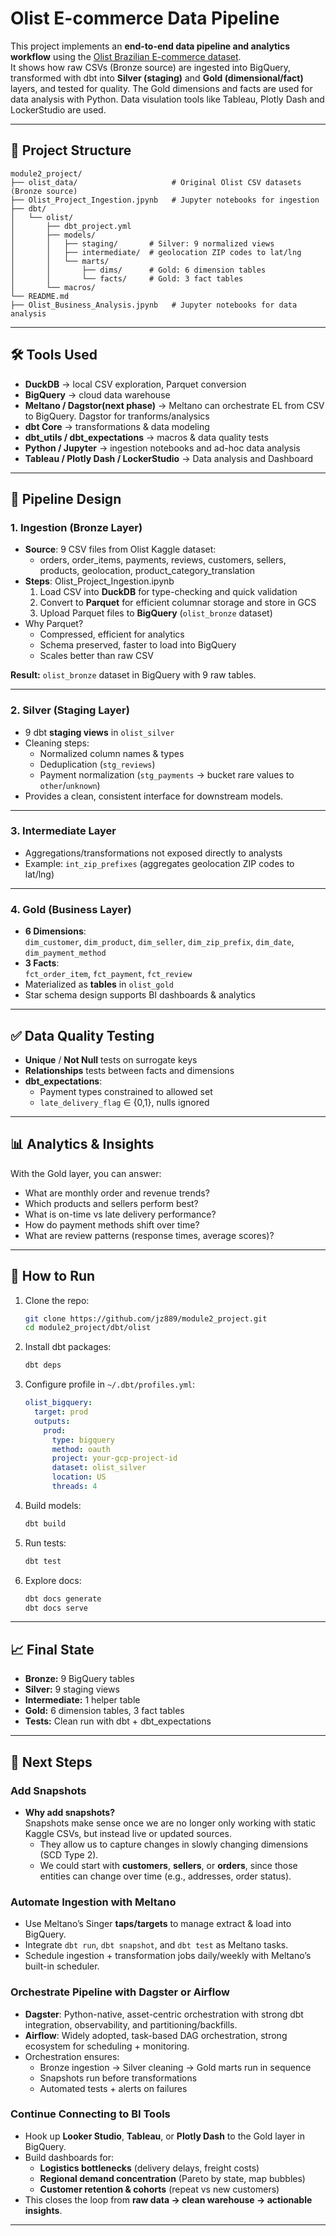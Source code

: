 # Olist E-commerce Data Pipeline

This project implements an **end-to-end data pipeline and analytics workflow** using the [Olist Brazilian E-commerce dataset](https://www.kaggle.com/datasets/olistbr/brazilian-ecommerce).  
It shows how raw CSVs (Bronze source) are ingested into BigQuery, transformed with dbt into **Silver (staging)** and **Gold (dimensional/fact)** layers, and tested for quality. The Gold dimensions and facts are used for data analysis with Python. Data visulation tools like Tableau, Plotly Dash and LockerStudio are used.

---

## 📂 Project Structure

```
module2_project/
├── olist_data/                     # Original Olist CSV datasets (Bronze source)
├── Olist_Project_Ingestion.jpynb   # Jupyter notebooks for ingestion
├── dbt/
│   └── olist/
│       ├── dbt_project.yml
│       ├── models/
│       │   ├── staging/       # Silver: 9 normalized views
│       │   ├── intermediate/  # geolocation ZIP codes to lat/lng
│       │   └── marts/
│       │       ├── dims/      # Gold: 6 dimension tables
│       │       └── facts/     # Gold: 3 fact tables
│       └── macros/
└── README.md
├── Olist_Business_Analysis.jpynb   # Jupyter notebooks for data analysis
```

---

## 🛠️ Tools Used

- **DuckDB** → local CSV exploration, Parquet conversion
- **BigQuery** → cloud data warehouse
- **Meltano / Dagstor(next phase)** → Meltano can orchestrate EL from CSV to BigQuery. Dagstor for tranforms/analysics
- **dbt Core** → transformations & data modeling
- **dbt_utils / dbt_expectations** → macros & data quality tests
- **Python / Jupyter** → ingestion notebooks and ad-hoc data analysis
- **Tableau / Plotly Dash / LockerStudio** → Data analysis and Dashboard
---

## 🔄 Pipeline Design

### 1. Ingestion (Bronze Layer)
- **Source**: 9 CSV files from Olist Kaggle dataset:
  - orders, order_items, payments, reviews, customers, sellers, products, geolocation, product_category_translation
- **Steps**: Olist_Project_Ingestion.ipynb
  1. Load CSV into **DuckDB** for type-checking and quick validation
  2. Convert to **Parquet** for efficient columnar storage and store in GCS
  3. Upload Parquet files to **BigQuery** (`olist_bronze` dataset)
- Why Parquet?  
  - Compressed, efficient for analytics  
  - Schema preserved, faster to load into BigQuery  
  - Scales better than raw CSV

**Result:** `olist_bronze` dataset in BigQuery with 9 raw tables.

---

### 2. Silver (Staging Layer)
- 9 dbt **staging views** in `olist_silver`
- Cleaning steps:
  - Normalized column names & types
  - Deduplication (`stg_reviews`)
  - Payment normalization (`stg_payments` → bucket rare values to `other`/`unknown`)
- Provides a clean, consistent interface for downstream models.

---

### 3. Intermediate Layer
- Aggregations/transformations not exposed directly to analysts
- Example: `int_zip_prefixes` (aggregates geolocation ZIP codes to lat/lng)

---

### 4. Gold (Business Layer)
- **6 Dimensions**:  
  `dim_customer`, `dim_product`, `dim_seller`, `dim_zip_prefix`, `dim_date`, `dim_payment_method`
- **3 Facts**:  
  `fct_order_item`, `fct_payment`, `fct_review`
- Materialized as **tables** in `olist_gold`
- Star schema design supports BI dashboards & analytics

---

## ✅ Data Quality Testing

- **Unique** / **Not Null** tests on surrogate keys
- **Relationships** tests between facts and dimensions
- **dbt_expectations**:
  - Payment types constrained to allowed set
  - `late_delivery_flag` ∈ {0,1}, nulls ignored

---

## 📊 Analytics & Insights

With the Gold layer, you can answer:
- What are monthly order and revenue trends?
- Which products and sellers perform best?
- What is on-time vs late delivery performance?
- How do payment methods shift over time?
- What are review patterns (response times, average scores)?

---

## 🚀 How to Run

1. Clone the repo:
   ```bash
   git clone https://github.com/jz889/module2_project.git
   cd module2_project/dbt/olist
   ```

2. Install dbt packages:
   ```bash
   dbt deps
   ```

3. Configure profile in `~/.dbt/profiles.yml`:
   ```yaml
   olist_bigquery:
     target: prod
     outputs:
       prod:
         type: bigquery
         method: oauth
         project: your-gcp-project-id
         dataset: olist_silver
         location: US
         threads: 4
   ```

4. Build models:
   ```bash
   dbt build
   ```

5. Run tests:
   ```bash
   dbt test
   ```

6. Explore docs:
   ```bash
   dbt docs generate
   dbt docs serve
   ```

---

## 📈 Final State

- **Bronze:** 9 BigQuery tables  
- **Silver:** 9 staging views  
- **Intermediate:** 1 helper table  
- **Gold:** 6 dimension tables, 3 fact tables  
- **Tests:** Clean run with dbt + dbt_expectations  

---

## 🔮 Next Steps


### Add **Snapshots**
- **Why add snapshots?**  
  Snapshots make sense once we are no longer only working with static Kaggle CSVs, but instead live or updated sources.  
  - They allow us to capture changes in slowly changing dimensions (SCD Type 2).  
  - We could start with **customers**, **sellers**, or **orders**, since those entities can change over time (e.g., addresses, order status).

### Automate Ingestion with **Meltano**
- Use Meltano’s Singer **taps/targets** to manage extract & load into BigQuery.  
- Integrate `dbt run`, `dbt snapshot`, and `dbt test` as Meltano tasks.  
- Schedule ingestion + transformation jobs daily/weekly with Meltano’s built-in scheduler.  

### Orchestrate Pipeline with **Dagster** or **Airflow**
- **Dagster**: Python-native, asset-centric orchestration with strong dbt integration, observability, and partitioning/backfills.  
- **Airflow**: Widely adopted, task-based DAG orchestration, strong ecosystem for scheduling + monitoring.  
- Orchestration ensures:  
  - Bronze ingestion → Silver cleaning → Gold marts run in sequence  
  - Snapshots run before transformations  
  - Automated tests + alerts on failures  

### Continue Connecting to **BI Tools**
- Hook up **Looker Studio**, **Tableau**, or **Plotly Dash** to the Gold layer in BigQuery.  
- Build dashboards for:  
  - **Logistics bottlenecks** (delivery delays, freight costs)  
  - **Regional demand concentration** (Pareto by state, map bubbles)  
  - **Customer retention & cohorts** (repeat vs new customers)  
- This closes the loop from **raw data → clean warehouse → actionable insights**.

---
